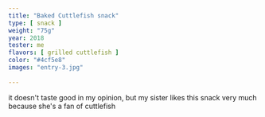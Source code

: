 ```yaml
---
title: "Baked Cuttlefish snack"
type: [ snack ]
weight: "75g"
year: 2018
tester: me
flavors: [ grilled cuttlefish ]
color: "#4cf5e8"
images: "entry-3.jpg"
 
---
```


it doesn't taste good in my opinion, but my sister likes this snack very much because she's a fan of cuttlefish


